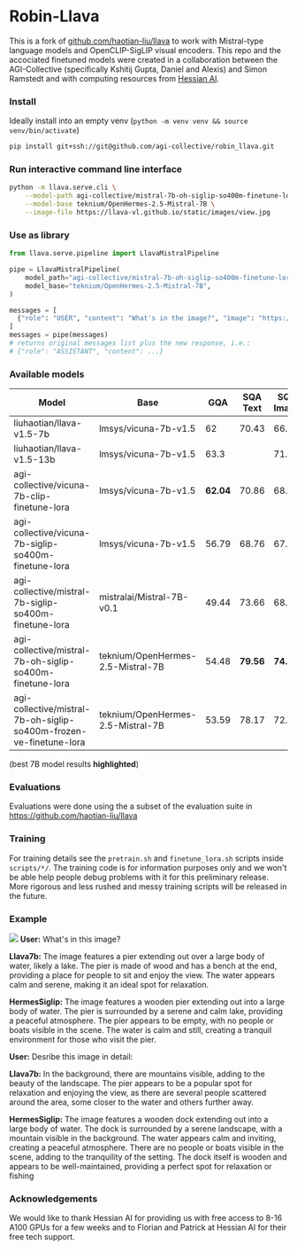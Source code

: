 # Robin-Llava
This is a fork of [github.com/haotian-liu/llava](https://github.com/haotian-liu/llava) to work with Mistral-type language models and OpenCLIP-SigLIP visual encoders. This repo and the accociated finetuned models were created in a collaboration between the AGI-Collective (specifically Kshitij Gupta, Daniel and Alexis) and Simon Ramstedt and with computing resources from [Hessian AI](https://hessian.ai/).

### Install
Ideally install into an empty venv (`python -m venv venv && source venv/bin/activate`)

```bash
pip install git+ssh://git@github.com/agi-collective/robin_llava.git
```

### Run interactive command line interface
```bash
python -m llava.serve.cli \
    --model-path agi-collective/mistral-7b-oh-siglip-so400m-finetune-lora \
    --model-base teknium/OpenHermes-2.5-Mistral-7B \
    --image-file https://llava-vl.github.io/static/images/view.jpg
```

### Use as library
```python
from llava.serve.pipeline import LlavaMistralPipeline

pipe = LlavaMistralPipeline(
    model_path="agi-collective/mistral-7b-oh-siglip-so400m-finetune-lora",
    model_base="teknium/OpenHermes-2.5-Mistral-7B",
)

messages = [
  {"role": "USER", "content": "What's in the image?", "image": "https://llava-vl.github.io/static/images/view.jpg"},
]
messages = pipe(messages) 
# returns original messages list plus the new response, i.e.:
# {"role": "ASSISTANT", "content": ...}
```

### Available models

| Model                                                              | Base                              | GQA   | SQA Text | SQA Image |
| ------------------------------------------------------------------ | --------------------------------- | ----- | -------- | --------- |
| liuhaotian/llava-v1.5-7b                                           | lmsys/vicuna-7b-v1.5              | 62    | 70.43    | 66.8      |
| liuhaotian/llava-v1.5-13b                                          | lmsys/vicuna-7b-v1.5              | 63.3  |          | 71.6      |
| agi-collective/vicuna-7b-clip-finetune-lora                        | lmsys/vicuna-7b-v1.5              | **62.04** | 70.86    | 68.72     |
| agi-collective/vicuna-7b-siglip-so400m-finetune-lora               | lmsys/vicuna-7b-v1.5              | 56.79 | 68.76    | 67.48     |
| agi-collective/mistral-7b-siglip-so400m-finetune-lora              | mistralai/Mistral-7B-v0.1         | 49.44 | 73.66    | 68.57     |
| agi-collective/mistral-7b-oh-siglip-so400m-finetune-lora           | teknium/OpenHermes-2.5-Mistral-7B | 54.48 | **79.56**    | **74.22**     |
| agi-collective/mistral-7b-oh-siglip-so400m-frozen-ve-finetune-lora | teknium/OpenHermes-2.5-Mistral-7B | 53.59 | 78.17    | 72.73     |

(best 7B model results **highlighted**)


### Evaluations
Evaluations were done using the a subset of the evaluation suite in https://github.com/haotian-liu/llava


### Training
For training details see the `pretrain.sh` and `finetune_lora.sh` scripts inside `scripts/*/`. The training code is for information purposes only and we won't be able help people debug problems with it for this preliminary release. More rigorous and less rushed and messy training scripts will be released in the future.

### Example
![](https://llava-vl.github.io/static/images/view.jpg)
**User:** What's in this image?

**Llava7b:**
The image features a pier extending out over a large body of water, likely a lake. The pier is made of wood and has a bench at the end, providing a place for people to sit and enjoy the view. The water appears calm and serene, making it an ideal spot for relaxation.

**HermesSiglip:**
The image features a wooden pier extending out into a large body of water. The pier is surrounded by a serene and calm lake, providing a peaceful atmosphere. The pier appears to be empty, with no people or boats visible in the scene. The water is calm and still, creating a tranquil environment for those who visit the pier.

**User:** Desribe this image in detail:

**Llava7b:**
In the background, there are mountains visible, adding to the beauty of the landscape. The pier appears to be a popular spot for relaxation and enjoying the view, as there are several people scattered around the area, some closer to the water and others further away.

**HermesSiglip:**
The image features a wooden dock extending out into a large body of water. The dock is surrounded by a serene landscape, with a mountain visible in the background. The water appears calm and inviting, creating a peaceful atmosphere.
There are no people or boats visible in the scene, adding to the tranquility of the setting. The dock itself is wooden and appears to be well-maintained, providing a perfect spot for relaxation or fishing


### Acknowledgements 
We would like to thank Hessian AI for providing us with free access to 8-16 A100 GPUs for a few weeks and to Florian and Patrick at Hessian AI for their free tech support.
